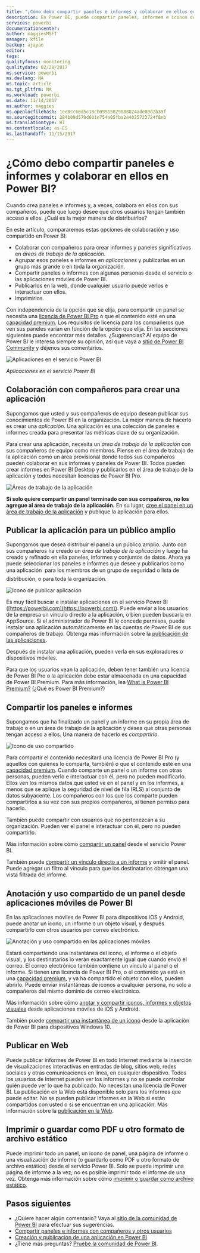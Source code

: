 ```yaml
---
title: "¿Cómo debo compartir paneles e informes y colaborar en ellos en Power BI?"
description: En Power BI, puede compartir paneles, informes e iconos de distintas maneras, y colaborar en ellos. Cada una tiene sus ventajas.
services: powerbi
documentationcenter: 
author: maggiesMSFT
manager: kfile
backup: ajayan
editor: 
tags: 
qualityfocus: monitoring
qualitydate: 02/28/2017
ms.service: powerbi
ms.devlang: NA
ms.topic: article
ms.tgt_pltfrm: NA
ms.workload: powerbi
ms.date: 11/14/2017
ms.author: maggies
ms.openlocfilehash: 1ee8cc60d5c18cb09915029088824ade89d2b39f
ms.sourcegitcommit: 284b09d579d601e754a05fba2a4025723724f8eb
ms.translationtype: HT
ms.contentlocale: es-ES
ms.lasthandoff: 11/15/2017
---
```

# <a name="how-should-i-collaborate-and-share-dashboards-and-reports-in-power-bi"></a>¿Cómo debo compartir paneles e informes y colaborar en ellos en Power BI?
Cuando crea paneles e informes y, a veces,  colabora en ellos con sus compañeros, puede que luego desee que otros usuarios tengan también acceso a ellos. ¿Cuál es la mejor manera de distribuirlos?

En este artículo, compararemos estas opciones de colaboración y uso compartido en Power BI: 

* Colaborar con compañeros para crear informes y paneles significativos en *áreas de trabajo de la aplicación*.
* Agrupar esos paneles e informes en *aplicaciones* y publicarlas en un grupo más grande o en toda la organización.
* Compartir paneles o informes con algunas personas desde el servicio o las aplicaciones móviles de Power BI.
* Publicarlos en la web, donde cualquier usuario puede verlos e interactuar con ellos.
* Imprimirlos. 

Con independencia de la opción que se elija, para compartir un panel se necesita una [licencia de Power BI Pro](service-free-vs-pro.md) o que el contenido esté en una [capacidad premium](service-premium.md). Los requisitos de licencia para los compañeros que ven sus paneles varían en función de la opción que elija. En las secciones siguientes puede encontrar más detalles. ¿Sugerencias? Al equipo de Power BI le interesa siempre su opinión, así que vaya a [sitio de Power BI Community](https://community.powerbi.com/) y déjenos sus comentarios.

![Aplicaciones en el servicio Power BI](media/service-how-to-collaborate-distribute-dashboards-reports/power-bi-apps-home-blog.png)

*Aplicaciones en el servicio Power BI*

## <a name="collaborate-with-coworkers-to-create-an-app"></a>Colaboración con compañeros para crear una aplicación
Supongamos que usted y sus compañeros de equipo desean publicar sus conocimientos de Power BI en la organización. La mejor manera de hacerlo es crear una *aplicación*. Una aplicación es una colección de paneles e informes creada para presentar las métricas clave de su organización. 

Para crear una aplicación, necesita un *área de trabajo de la aplicación* con sus compañeros de equipo como miembros. Piense en el área de trabajo de la aplicación como un área provisional donde todos sus compañeros pueden colaborar en sus informes y paneles de Power BI. Todos pueden crear informes en Power BI Desktop y publicarlos en el área de trabajo de la aplicación y todos necesitan licencias de Power BI Pro.

![Áreas de trabajo de la aplicación](media/service-how-to-collaborate-distribute-dashboards-reports/power-bi-apps-workspaces.png)

**Si solo quiere compartir un panel terminado con sus compañeros, no los agregue al área de trabajo de la aplicación.** En su lugar, [cree el panel en un área de trabajo de la aplicación](service-create-distribute-apps.md) y publique la aplicación para ellos. 

## <a name="publish-your-app-to-a-broad-audience"></a>Publicar la aplicación para un público amplio
Supongamos que desea distribuir el panel a un público amplio. Junto con sus compañeros ha creado un *área de trabajo de la aplicación* y luego ha creado y refinado en ella paneles, informes y conjuntos de datos. Ahora ya puede seleccionar los paneles e informes que desee y publicarlos como una aplicación &#151; para los miembros de un grupo de seguridad o lista de distribución, o para toda la organización. 

![Icono de publicar aplicación](media/service-how-to-collaborate-distribute-dashboards-reports/power-bi-app-publish-600.png)

Es muy fácil buscar e instalar aplicaciones en el servicio Power BI ([https://powerbi.com](https://powerbi.com)). Puede enviar a los usuarios de la empresa un vínculo directo a la aplicación, o bien pueden buscarla en AppSource. Si el administrador de Power BI le concede permisos, puede instalar una aplicación automáticamente en las cuentas de Power BI de sus compañeros de trabajo. Obtenga más información sobre la [publicación de las aplicaciones](service-create-distribute-apps.md#publish-your-app). 

Después de instalar una aplicación, pueden verla en sus exploradores o dispositivos móviles.

Para que los usuarios vean la aplicación, deben tener también una licencia de Power BI Pro o la aplicación debe estar almacenada en una capacidad de Power BI Premium. Para más información, lea [What is Power BI Premium?](service-premium.md) (¿Qué es Power BI Premium?)

## <a name="share-dashboards-and-reports"></a>Compartir los paneles e informes
Supongamos que ha finalizado un panel y un informe en su propia área de trabajo o en un área de trabajo de la aplicación y desea que otras personas tengan acceso a ellos. Una manera de hacerlo es *compartirlo*. 

![Icono de uso compartido](media/service-how-to-collaborate-distribute-dashboards-reports/power-bi-share-in-situ.png)

Para compartir el contenido necesitará una licencia de Power BI Pro (y aquellos con quienes lo comparta, también) o que el contenido esté en una [capacidad premium](service-premium.md). Cuando comparte un panel o un informe con otras personas, pueden verlo e interactuar con él, pero no pueden modificarlo. Ellos ven los mismos datos que usted ve en el panel y en los informes, a menos que se aplique la seguridad de nivel de fila (RLS) al conjunto de datos subyacente. Los compañeros con los que los comparte pueden compartirlos a su vez con sus propios compañeros, si tienen permiso para hacerlo. 

También puede compartir con usuarios que no pertenezcan a su organización. Pueden ver el panel e interactuar con él, pero no pueden compartirlo. 

Más información sobre cómo [compartir un panel](service-share-dashboards.md) desde el servicio Power BI.

También puede [compartir un vínculo directo a un informe](service-share-reports.md) y omitir el panel. Puede agregar un filtro al vínculo para que los destinatarios obtengan una vista filtrada del informe.

## <a name="annotate-and-share-from-the-power-bi-mobile-apps"></a>Anotación y uso compartido de un panel desde aplicaciones móviles de Power BI
En las aplicaciones móviles de Power BI para dispositivos iOS y Android, puede anotar un icono, un informe o un objeto visual, y después compartirlo con otros usuarios por correo electrónico. 

![Anotación y uso compartido en las aplicaciones móviles](media/service-how-to-collaborate-distribute-dashboards-reports/power-bi-iphone-annotate.png)

Estará compartiendo una instantánea del icono, el informe o el objeto visual, y los destinatarios lo verán exactamente igual que cuando envió el correo. El correo electrónico también contiene un vínculo al panel o el informe. Si tienen una licencia de Power BI Pro, o el contenido ya está en una [capacidad premium](service-premium.md), y ya ha compartido el objeto con ellos, pueden abrirlo. Puede enviar instantáneas de iconos a cualquier persona, no solo a compañeros del mismo dominio de correo electrónico.

Más información sobre cómo [anotar y compartir iconos, informes y objetos visuales](mobile-annotate-and-share-a-tile-from-the-mobile-apps.md) desde aplicaciones móviles de iOS y Android.

También puede [compartir una instantánea de un icono](mobile-share-tile-windows-10-phone-app.md) desde la aplicación de Power BI para dispositivos Windows 10.

## <a name="publish-to-the-web"></a>Publicar en Web
Puede publicar informes de Power BI en todo Internet mediante la inserción de visualizaciones interactivas en entradas de blog, sitios web, redes sociales y otras comunicaciones en línea, en cualquier dispositivo. Todos los usuarios de Internet pueden ver los informes y no se puede controlar quién puede ver lo que ha publicado. No necesitan una licencia de Power BI. La publicación en la Web está disponible solo para los informes que puede editar. No se pueden publicar informes en la Web si están compartidos con usted o si se encuentran en una aplicación. Más información sobre la [publicación en la Web](service-publish-to-web.md).

## <a name="print-or-save-as-pdf-or-other-static-file"></a>Imprimir o guardar como PDF u otro formato de archivo estático
Puede imprimir todo un panel, un icono de panel, una página de informe o una visualización de informe (o guardarlo como PDF u otro formato de archivo estático) desde el servicio Power BI. Solo se puede imprimir una página de informe a la vez; no es posible imprimir todo el informe de una vez. Obtenga más información sobre cómo [imprimir o guardar como archivo estático](service-print.md).

## <a name="next-steps"></a>Pasos siguientes
* ¿Quiere hacer algún comentario? Vaya al [sitio de la comunidad de Power BI](https://community.powerbi.com/) para efectuar sus sugerencias.
* [Compartir paneles e informes con compañeros y otros usuarios](service-share-dashboards.md)
* [Creación y publicación de una aplicación en Power BI](service-create-distribute-apps.md)
* ¿Tiene más preguntas? [Pruebe la comunidad de Power BI](http://community.powerbi.com/).

